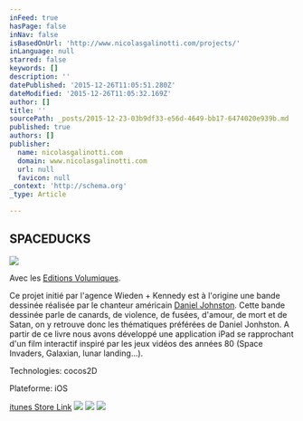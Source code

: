 ```yaml
---
inFeed: true
hasPage: false
inNav: false
isBasedOnUrl: 'http://www.nicolasgalinotti.com/projects/'
inLanguage: null
starred: false
keywords: []
description: ''
datePublished: '2015-12-26T11:05:51.280Z'
dateModified: '2015-12-26T11:05:32.169Z'
author: []
title: ''
sourcePath: _posts/2015-12-23-03b9df33-e56d-4649-bb17-6474020e939b.md
published: true
authors: []
publisher:
  name: nicolasgalinotti.com
  domain: www.nicolasgalinotti.com
  url: null
  favicon: null
_context: 'http://schema.org'
_type: Article

---
```

## SPACEDUCKS
![](http://static1.squarespace.com/static/5311b8fae4b0dd604b3770a9/t/531224bee4b05440097daf8f/1393697983887/SpaceDucks?format=750w)

Avec les [Editions Volumiques][0].

Ce projet initié par l'agence Wieden + Kennedy est à l'origine une bande dessinée réalisée par le chanteur américain [Daniel Johnston][1]. Cette bande dessinée parle de canards, de violence, de fusées, d'amour, de mort et de Satan, on y retrouve donc les thématiques préférées de Daniel Jonhston. A partir de ce livre nous avons développé une application iPad se rapprochant d'un film interactif inspiré par les jeux vidéos des années 80 (Space Invaders, Galaxian, lunar landing...).

Technologies: cocos2D

Plateforme: iOS

[itunes Store Link][2]
![](https://the-grid-user-content.s3-us-west-2.amazonaws.com/f79936d0-78a7-4694-b385-8269b4a52ae3.jpg)
![](https://the-grid-user-content.s3-us-west-2.amazonaws.com/9fbce9ab-838f-4d6a-9254-175cb6618855.jpg)
![](https://the-grid-user-content.s3-us-west-2.amazonaws.com/027c0b51-baf7-4caa-b948-4cc071526e80.jpg)

[0]: http://volumique.com/
[1]: http://fr.wikipedia.org/wiki/Daniel_Johnston
[2]: http://itunes.apple.com/us/app/daniel-johnstons-space-ducks/id507735628?mt=8